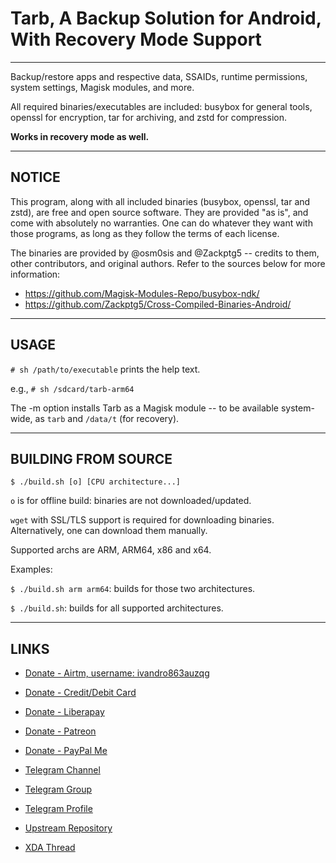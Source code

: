# Tarb, A Backup Solution for Android, With Recovery Mode Support


---
Backup/restore apps and respective data, SSAIDs, runtime permissions, system settings, Magisk modules, and more.

All required binaries/executables are included: busybox for general tools, openssl for encryption, tar for archiving, and zstd for compression.

**Works in recovery mode as well.**


---
## NOTICE

This program, along with all included binaries (busybox, openssl, tar and zstd), are free and open source software.
They are provided "as is", and come with absolutely no warranties.
One can do whatever they want with those programs, as long as they follow the terms of each license.

The binaries are provided by @osm0sis and @Zackptg5 -- credits to them, other contributors, and original authors.
Refer to the sources below for more information:

- https://github.com/Magisk-Modules-Repo/busybox-ndk/
- https://github.com/Zackptg5/Cross-Compiled-Binaries-Android/


---
## USAGE

`# sh /path/to/executable` prints the help text.

e.g., `# sh /sdcard/tarb-arm64`

The -m option installs Tarb as a Magisk module -- to be available system-wide, as `tarb` and `/data/t` (for recovery).


---
## BUILDING FROM SOURCE

`$ ./build.sh [o] [CPU architecture...]`

`o` is for offline build: binaries are not downloaded/updated.

`wget` with SSL/TLS support is required for downloading binaries.
Alternatively, one can download them manually.

Supported archs are ARM, ARM64, x86 and x64.

Examples:

`$ ./build.sh arm arm64`: builds for those two architectures.

`$ ./build.sh`: builds for all supported architectures.


---
## LINKS

- [Donate - Airtm, username: ivandro863auzqg](https://app.airtm.com/send-or-request/send)
- [Donate - Credit/Debit Card](https://www.paypal.com/cgi-bin/webscr?cmd=_donations&business=iprj25@gmail.com&lc=US&item_name=VR25+is+creating+free+and+open+source+software.+Donate+to+suppport+their+work.&no_note=0&cn=&currency_code=USD&bn=PP-DonationsBF:btn_donateCC_LG.gif:NonHosted)
- [Donate - Liberapay](https://liberapay.com/vr25)
- [Donate - Patreon](https://patreon.com/vr25)
- [Donate - PayPal Me](https://paypal.me/vr25xda)

- [Telegram Channel](https://t.me/vr25_xda)
- [Telegram Group](https://t.me/tarb)
- [Telegram Profile](https://t.me/vr25xda)

- [Upstream Repository](https://github.com/VR-25/tarb)
- [XDA Thread](https://forum.xda-developers.com/t/tarb-a-backup-solution-for-android-with-recovery-mode-support.4443801)
